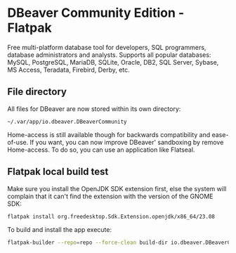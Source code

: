 # DBeaver Community Edition - Flatpak

Free multi-platform database tool for developers, SQL programmers, database administrators and analysts. Supports all popular databases: MySQL, PostgreSQL, MariaDB, SQLite, Oracle, DB2, SQL Server, Sybase, MS Access, Teradata, Firebird, Derby, etc.

## File directory

All files for DBeaver are now stored within its own directory:

```
~/.var/app/io.dbeaver.DBeaverCommunity
```

Home-access is still available though for backwards compatibility and ease-of-use. If you want, you can now improve DBeaver' sandboxing by remove Home-access. To do so, you can use an application like Flatseal.

## Flatpak local build test

Make sure you install the OpenJDK SDK extension first, else the system will complain that it can't find
the extension with the version of the GNOME SDK:

```sh
flatpak install org.freedesktop.Sdk.Extension.openjdk/x86_64/23.08
```

To build and install the app execute:

```sh
flatpak-builder --repo=repo --force-clean build-dir io.dbeaver.DBeaverCommunity.yml
```
